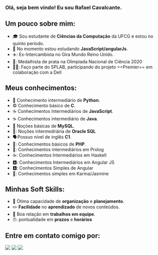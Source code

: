 ### Olá, seja bem vindo! Eu sou **Rafael** **Cavalcante**.

## Um pouco sobre mim:
- 🎓 Sou estudante de **Ciências da Computação** da UFCG e estou no quinto período.
- :blue_book: No momento estou estudando **JavaScript/angularJs**.
- ✈️: Ex-Intercambista no Gira Mundo Reino Unido.
- 🥈: Medalhista de prata na Olimpiada Nacional de Ciência 2020
- 👨‍💼: Faço parte do SPLAB, participando do projeto ==Premier== em colaboração com a Dell 

## Meus conhecimentos:
- :snake: Conhecimento intermediário de **Python**.
- :copyright: Conhecimento básico de **C**.
- :coffee: Conhecimentos Intermediários de **JavaScript**.
- :coffee: Conhecimentos intermediário de **Java**.
- :game_die: Noções básicas de **MySQL**.
- 🎲: Noções intermedriária de **Oracle SQL**
- :speaking_head:Possuo nível de inglês **C1**.
- 🐘: Conhecimentos básicos de **PHP**.
- 🦉: Conhecimentos intermediários em Prolog
- ☕: Conhecimentos Intermediários em Haskell
- 🅰️: Conhecimentos Intermediários em Angular JS
- 🅰️: Conhecimentos Simples de Angular
- 🧪: Conhecimentos simples em Karma/Jasmine

## Minhas Soft Skills:
- :memo: Ótima capacidade de **organização** e **planejamento**.
- :pencil2: **Facilidade** no **aprendizado** de novos conteúdos.
- :busts_in_silhouette: Boa relação em **trabalhos em equipe**.
- ⏰: pontualidade em **prazos** e **horários**


 ## Entre em contato comigo por:
  
<div> 
  <a href="https://www.linkedin.com/in/rafael-cavalcante-9b49a6230/" target="_blank"><img src="https://img.shields.io/badge/-LinkedIn-%230077B5?style=for-the-badge&logo=linkedin&logoColor=white" target="_blank"></a>
  </a> 
  <a href = "mailto:rafacavalcante081@gmail.com"><img src="https://img.shields.io/badge/-Gmail-%23333?style=for-the-badge&logo=gmail&logoColor=white" target="_blank"></a>
  <a href="https://www.instagram.com/rafael.cavalcante29/" target="_blank"><img src="https://img.shields.io/badge/-Instagram-%23E4405F?style=for-the-badge&logo=instagram&logoColor=white" target="_blank"></a>

  
 
  
 
</div>


